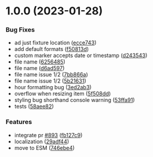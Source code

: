 # 1.0.0 (2023-01-28)


### Bug Fixes

* ad just fixture location ([ecce743](https://github.com/florianbepunkt/timeline/commit/ecce7437fc27717dd47d7d671c6d0d7b4e8f5214))
* add default formats ([f50813d](https://github.com/florianbepunkt/timeline/commit/f50813d6cdee1e6ad9e9d995b447a97cc5e5e68a))
* custom marker accepts date or timestamp ([d243543](https://github.com/florianbepunkt/timeline/commit/d243543bf1cb17603f3176b6ba45739b224fb8d5))
* file name ([6256485](https://github.com/florianbepunkt/timeline/commit/625648587bee668b5f69c606dfc7027c1237fc7e))
* file name ([d6ad597](https://github.com/florianbepunkt/timeline/commit/d6ad597561067b63e40198eced4b2d078721230e))
* file name issue 1/2 ([7bb866a](https://github.com/florianbepunkt/timeline/commit/7bb866a472c1dbbb9fca6627c940e92203a22224))
* file name issue 1/2 ([5b21631](https://github.com/florianbepunkt/timeline/commit/5b216311fcb59398b88a08d10e94730559d141bb))
* hour formatting bug ([3ed2ab3](https://github.com/florianbepunkt/timeline/commit/3ed2ab33adfa1e5636b65d890ae90cffea85747d))
* overflow when resizing item ([5f508dd](https://github.com/florianbepunkt/timeline/commit/5f508ddc44096558158b55129722ed7b0e3f0f99))
* styling bug shorthand console warning ([53ffa91](https://github.com/florianbepunkt/timeline/commit/53ffa918c8947e5def043901c45d04f9b9918d1c))
* tests ([58aee82](https://github.com/florianbepunkt/timeline/commit/58aee82d01e82e8a29c130dcd45807663139edd3))


### Features

* integrate pr [#893](https://github.com/florianbepunkt/timeline/issues/893) ([fb127c9](https://github.com/florianbepunkt/timeline/commit/fb127c959691f6f0e4743816e87d16aa74f03d4a))
* localization ([29adf44](https://github.com/florianbepunkt/timeline/commit/29adf44893bbc274fa5d8b17ea5962154606eb9d))
* move to ESM ([746ebe4](https://github.com/florianbepunkt/timeline/commit/746ebe42f21aa5e31be382389c7d0c97c1ef0ca4))
